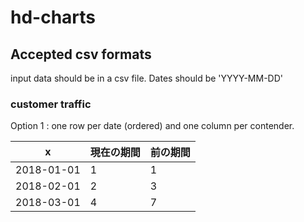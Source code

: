 # hd-charts


## Accepted csv formats
input data should be in a csv file.
Dates should be 'YYYY-MM-DD'

### customer traffic
Option 1 : one row per date (ordered) and one column per contender.

x | 現在の期間 | 前の期間
--- | --- | ---
2018-01-01 | 1 | 1
2018-02-01 | 2 | 3
2018-03-01 | 4| 7
